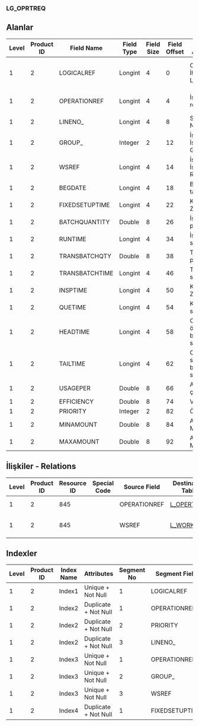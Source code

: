 ### LG_OPRTREQ

## Alanlar

**Level**|**Product ID**|**Field Name**|**Field Type**|**Field Size**|**Field Offset**|**Türkçe Açıklama**|**Expression**
-----|-----|-----|-----|-----|-----|-----|-----
1|2|LOGICALREF|Longint|4|0|Operasyon İhtiyaçları Log. Ref.|Operation Requirement Logical Reference
1|2|OPERATIONREF|Longint|4|4|İşlem kartı ref.|Operation Card Reference
1|2|LINENO_|Longint|4|8|Satır Numarası|Line Number
1|2|GROUP_|Integer|2|12|İş İstasyonu Grup Kodu|Workstation Group Code
1|2|WSREF|Longint|4|14|İş İstasyonu Ref.|Workstation Reference
1|2|BEGDATE|Longint|4|18|Başlangıç tarihi|Start Date
1|2|FIXEDSETUPTIME|Longint|4|22|Kurulum Zamanı |Fixed Setup Duration
1|2|BATCHQUANTITY|Double|8|26|İşlem partisi|Operation Batch
1|2|RUNTIME|Longint|4|34|İşlem süresi|Operation Duration
1|2|TRANSBATCHQTY|Double|8|38|Taşıma partisi|Transport Batch
1|2|TRANSBATCHTIME|Longint|4|46|Taşıma süresi|Transport Duration
1|2|INSPTIME|Longint|4|50|Kontrol Zamanı|Control Time
1|2|QUETIME|Longint|4|54|Kuyruk süresi|Duration In Queue
1|2|HEADTIME|Longint|4|58|Operasyon öncesi bekleme süresi|Waiting Duration Before Operation
1|2|TAILTIME|Longint|4|62|Operasyon sonrası bekleme süresi|Waiting Duration After Operation
1|2|USAGEPER|Double|8|66|Aktif çalışan|Personnel In Use
1|2|EFFICIENCY|Double|8|74|Verimlilik|Efficiency
1|2|PRIORITY|Integer|2|82|Öncelik|Priority
1|2|MINAMOUNT|Double|8|84|Asgari Miktar|Minimum Quantity
1|2|MAXAMOUNT|Double|8|92|Azami Miktar|Maximum Quantity

## İlişkiler - Relations
**Level**|**Product ID**|**Resource ID**|**Special Code**|**Source Field**|**Destination Table**|**Destination Field**|**Relation Type**|**Extra Condition**
-----|-----|-----|-----|-----|-----|-----|-----|-----
1|2|845||OPERATIONREF|[L_OPERTION](../L_OPERTION "L_OPERTION")|LOGICALREF|one-to-one|
1|2|845||WSREF|[L_WORKSTAT](../L_WORKSTAT "L_WORKSTAT")|LOGICALREF|one-to-many|

## Indexler
**Level**|**Product ID**|**Index Name**|**Attributes**|**Segment No**|**Segment Field**|**Sense**
-----|-----|-----|-----|-----|-----|-----
1|2|Index1|Unique + Not Null|1|LOGICALREF|Ascending
1|2|Index2|Duplicate + Not Null|1|OPERATIONREF|Ascending
1|2|Index2|Duplicate + Not Null|2|PRIORITY|Ascending
1|2|Index2|Duplicate + Not Null|3|LINENO_|Ascending
1|2|Index3|Unique + Not Null|1|OPERATIONREF|Ascending
1|2|Index3|Unique + Not Null|2|GROUP_|Ascending
1|2|Index3|Unique + Not Null|3|WSREF|Ascending
1|2|Index4|Duplicate + Not Null|1|FIXEDSETUPTIME|Ascending
